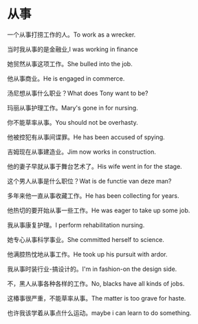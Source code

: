 # 从事

<p><span class="chinese">一个从事打捞工作的人。</span><span class="english">To work as a wrecker.</span></p>

<p><span class="chinese">当时我从事的是金融业,</span><span class="english">I was working in finance</span></p>

<p><span class="chinese">她贸然从事这项工作。</span><span class="english">She bulled into the job.</span></p>

<p><span class="chinese">他从事商业。</span><span class="english">He is engaged in commerce.</span></p>

<p><span class="chinese">汤尼想从事什么职业？</span><span class="english">What does Tony want to be?</span></p>

<p><span class="chinese">玛丽从事护理工作。</span><span class="english">Mary's gone in for nursing.</span></p>

<p><span class="chinese">你不能草率从事。</span><span class="english">You should not be overhasty.</span></p>

<p><span class="chinese">他被控犯有从事间谍罪。</span><span class="english">He has been accused of spying.</span></p>

<p><span class="chinese">吉姆现在从事建造业。</span><span class="english">Jim now works in construction.</span></p>

<p><span class="chinese">他的妻子早就从事于舞台艺术了。</span><span class="english">His wife went in for the stage.</span></p>

<p><span class="chinese">这个男人从事是什么职位？</span><span class="english">Wat is de functie van deze man?</span></p>

<p><span class="chinese">多年来他一直从事收藏工作。</span><span class="english">He has been collecting for years.</span></p>

<p><span class="chinese">他热切的要开始从事一些工作。</span><span class="english">He was eager to take up some job.</span></p>

<p><span class="chinese">我从事康复护理。</span><span class="english">I perform rehabilitation nursing.</span></p>

<p><span class="chinese">她专心从事科学事业。</span><span class="english">She committed herself to science.</span></p>

<p><span class="chinese">他满腔热忱地从事工作。</span><span class="english">He took up his pursuit with ardor.</span></p>

<p><span class="chinese">我从事时装行业-搞设计的。</span><span class="english">I'm in fashion-on the design side.</span></p>

<p><span class="chinese">不，黑人从事各种各样的工作。</span><span class="english">No, blacks have all kinds of jobs.</span></p>

<p><span class="chinese">这椿事很严重，不能草率从事。</span><span class="english">The matter is too grave for haste.</span></p>

<p><span class="chinese">也许我该学着从事点什么运动。</span><span class="english">maybe i can learn to do something.</span></p>

